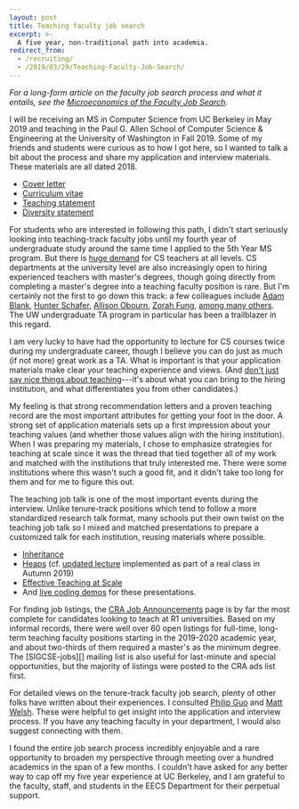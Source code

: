 ```yaml
---
layout: post
title: Teaching faculty job search
excerpt: >-
  A five year, non-traditional path into academia.
redirect_from:
  - /recruiting/
  - /2019/03/29/Teaching-Faculty-Job-Search/
---
```


*For a long-form article on the faculty job search process and what it entails, see the [Microeconomics of the Faculty Job Search][].*

[Microeconomics of the Faculty Job Search]: /2019/06/25/Microeconomics-of-the-Faculty-Job-Search/

I will be receiving an MS in Computer Science from UC Berkeley in May 2019 and teaching in the Paul G. Allen School of Computer Science & Engineering at the University of Washington in Fall 2019. Some of my friends and students were curious as to how I got here, so I wanted to talk a bit about the process and share my application and interview materials. These materials are all dated 2018.

- [Cover letter](https://drive.google.com/open?id=1fWM9ZNEdC8digPhTVeuLpeCMII-aNWdE)
- [Curriculum vitae](https://drive.google.com/open?id=1Bv7aQF6cOye_Uq30hcubZV5oewOlo6DY)
- [Teaching statement](https://drive.google.com/open?id=1vCpS_KdDNBuvDxwi7Bt2IDbOYbNVM7yz)
- [Diversity statement](https://drive.google.com/open?id=1Iu7SgtrIi_U9Kp870AwO7TkjSezXgXvC)

For students who are interested in following this path, I didn't start seriously looking into teaching-track faculty jobs until my fourth year of undergraduate study around the same time I applied to the 5th Year MS program. But there is [huge demand][capacity] for CS teachers at all levels. CS departments at the university level are also increasingly open to hiring experienced teachers with master's degrees, though going directly from completing a master's degree into a teaching faculty position is rare. But I'm certainly not the first to go down this track: a few colleagues include [Adam Blank][], [Hunter Schafer][], [Allison Obourn][], [Zorah Fung][], [among many others][UW TAs]. The UW undergraduate TA program in particular has been a trailblazer in this regard.

[capacity]: https://cs.stanford.edu/people/eroberts/ResourcesForTheCSCapacityCrisis/
[Adam Blank]: https://www.countablethoughts.com
[Hunter Schafer]: https://homes.cs.washington.edu/~hschafer/
[Allison Obourn]: http://allisonobourn.com/
[Zorah Fung]: https://www.cs.washington.edu/people/faculty/zorahf
[UW TAs]: https://news.cs.washington.edu/2016/11/23/uw-cse-undergraduate-tas-reunite-and-celebrate/

I am very lucky to have had the opportunity to lecture for CS courses twice during my undergraduate career, though I believe you can do just as much (if not more) great work as a TA. What is important is that your application materials make clear your teaching experience and views. (And [don't just say nice things about teaching][]---it's about what you can bring to the hiring institution, and what differentiates you from other candidates.)

[don't just say nice things about teaching]: https://theprofessorisin.com/2016/09/12/thedreadedteachingstatement/

My feeling is that strong recommendation letters and a proven teaching record are the most important attributes for getting your foot in the door. A strong set of application materials sets up a first impression about your teaching values (and whether those values align with the hiring institution). When I was preparing my materials, I chose to emphasize strategies for teaching at scale since it was the thread that tied together all of my work and matched with the institutions that truly interested me. There were some institutions where this wasn't such a good fit, and it didn't take too long for them and for me to figure this out.

The teaching job talk is one of the most important events during the interview. Unlike tenure-track positions which tend to follow a more standardized research talk format, many schools put their own twist on the teaching job talk so I mixed and matched presentations to prepare a customized talk for each institution, reusing materials where possible.

- [Inheritance](https://docs.google.com/presentation/d/1Gs2UUoyPPhYjcrMo2fPvHfqyKXOSXbNGXxAbVbrF31Q/edit?usp=sharing)
- [Heaps](https://docs.google.com/presentation/d/18v_7bwPdroeU3nWXZlx6ZVraN2BQHXEffuUmdYbpWfA/edit?usp=sharing) (cf. [updated lecture](https://docs.google.com/presentation/d/1jJoIAsLMIZ2KxiGCgcxtAfdCyxhFcw9bjRNCCw5MOkw/edit?usp=sharing) implemented as part of a real class in Autumn 2019)
- [Effective Teaching at Scale](https://docs.google.com/presentation/d/13gIWG0vA2tFHKbXaWZ8QAsBsn9L9zqE5tRXh1HX729s/edit?usp=sharing)
- And [live coding demos](https://github.com/kevinlin1/teaching-faculty-demos) for these presentations.

For finding job listings, the [CRA Job Announcements][] page is by far the most complete for candidates looking to teach at R1 universities. Based on my informal records, there were well over 60 open listings for full-time, long-term teaching faculty positions starting in the 2019-2020 academic year, and about two-thirds of them required a master's as the minimum degree. The [SIGCSE-jobs][] mailing list is also useful for last-minute and special opportunities, but the majority of listings were posted to the CRA ads list first.

[CRA Job Announcements]: https://cra.org/ads/
[SIGCSE-members]: https://sigcse.org/sigcse/membership/mailing-lists.html

For detailed views on the tenure-track faculty job search, plenty of other folks have written about their experiences. I consulted [Philip Guo][] and [Matt Welsh][]. These were helpful to get insight into the application and interview process. If you have any teaching faculty in your department, I would also suggest connecting with them.

[Philip Guo]: http://www.pgbovine.net/faculty-job-application-materials.htm
[Matt Welsh]: https://matt-welsh.blogspot.com/2012/12/how-to-get-faculty-job-part-1.html

I found the entire job search process incredibly enjoyable and a rare opportunity to broaden my perspective through meeting over a hundred academics in the span of a few months. I couldn't have asked for any better way to cap off my five year experience at UC Berkeley, and I am grateful to the faculty, staff, and students in the EECS Department for their perpetual support.
